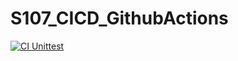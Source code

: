 # S107_CICD_GithubActions

[![CI Unittest](https://github.com/Pedro-Balestra/S107_CICD_GithubActions/actions/workflows/python-app.yml/badge.svg)](https://github.com/Pedro-Balestra/S107_CICD_GithubActions/actions/workflows/python-app.yml)
